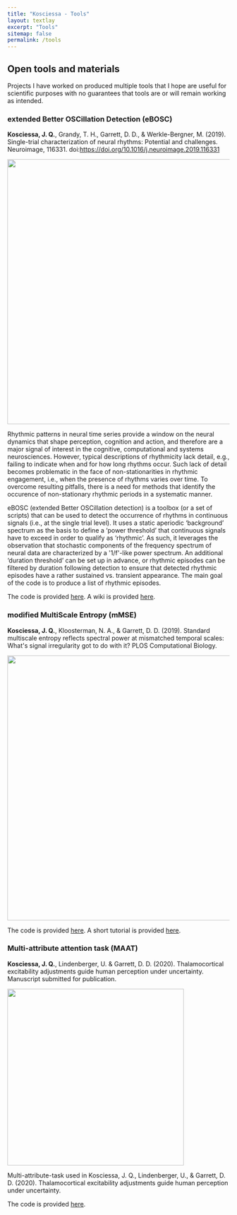 ```yaml
---
title: "Kosciessa - Tools"
layout: textlay
excerpt: "Tools"
sitemap: false
permalink: /tools
---
```


<h2>Open tools and materials</h2>

Projects I have worked on produced multiple tools that I hope are useful for scientific purposes with no guarantees that tools are or will remain working as intended.

### extended Better OSCillation Detection (eBOSC)

**Kosciessa, J. Q.**, Grandy, T. H., Garrett, D. D., & Werkle-Bergner, M. (2019). Single-trial characterization of neural rhythms: Potential and challenges. Neuroimage, 116331. doi:https://doi.org/10.1016/j.neuroimage.2019.116331

<img class="img-responsive" src="{{ site.url }}{{ site.baseurl }}/images/rhythm.jpeg" style="width: 600px">

Rhythmic patterns in neural time series provide a window on the neural dynamics that shape perception, cognition and action, and therefore are a major signal of interest in the cognitive, computational and systems neurosciences. However, typical descriptions of rhythmicity lack detail, e.g., failing to indicate when and for how long rhythms occur. Such lack of detail becomes problematic in the face of non-stationarities in rhythmic engagement, i.e., when the presence of rhythms varies over time. To overcome resulting pitfalls, there is a need for methods that identify the occurence of non-stationary rhythmic periods in a systematic manner.

eBOSC (extended Better OSCillation detection) is a toolbox (or a set of scripts) that can be used to detect the occurrence of rhythms in continuous signals (i.e., at the single trial level). It uses a static aperiodic ‘background’ spectrum as the basis to define a ‘power threshold’ that continuous signals have to exceed in order to qualify as ‘rhythmic’. As such, it leverages the observation that stochastic components of the frequency spectrum of neural data are characterized by a '1/f'-like power spectrum. An additional ‘duration threshold’ can be set up in advance, or rhythmic episodes can be filtered by duration following detection to ensure that detected rhythmic episodes have a rather sustained vs. transient appearance. The main goal of the code is to produce a list of rhythmic episodes.

The code is provided [here](https://github.com/jkosciessa/eBOSC).
A wiki is provided [here](https://github.com/jkosciessa/eBOSC/wiki).

### modified MultiScale Entropy (mMSE)

**Kosciessa, J. Q.**, Kloosterman, N. A., & Garrett, D. D. (2019). Standard multiscale entropy reflects spectral power at mismatched temporal scales: What's signal irregularity got to do with it? PLOS Computational Biology.

<img class="img-responsive" src="{{ site.url }}{{ site.baseurl }}/images/mse.png" style="width: 600px">

The code is provided [here](https://github.com/LNDG/mMSE).
A short tutorial is provided [here](https://www.fieldtriptoolbox.org/example/entropy_analysis).

### Multi-attribute attention task (MAAT)

**Kosciessa, J. Q.**, Lindenberger, U. & Garrett, D. D. (2020). Thalamocortical excitability adjustments guide human perception under uncertainty. Manuscript submitted for publication.

<img class="img-responsive" src="{{ site.url }}{{ site.baseurl }}/images/MAAT.gif" style="width: 400px">

Multi-attribute-task used in Kosciessa, J. Q., Lindenberger, U., & Garrett, D. D. (2020). Thalamocortical excitability adjustments guide human perception under uncertainty.

The code is provided [here](https://git.mpib-berlin.mpg.de/LNDG/multi-attribute-task).